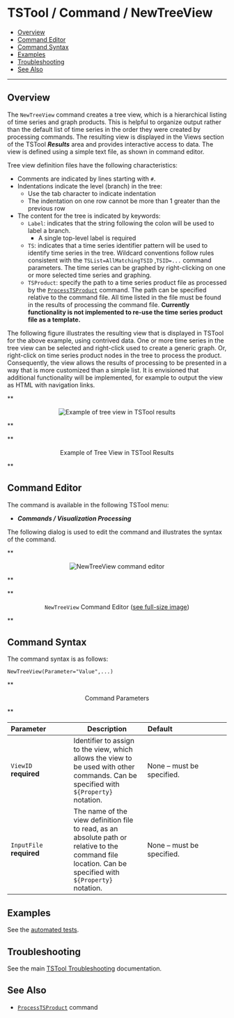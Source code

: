 # TSTool / Command / NewTreeView #

*   [Overview](#overview)
*   [Command Editor](#command-editor)
*   [Command Syntax](#command-syntax)
*   [Examples](#examples)
*   [Troubleshooting](#troubleshooting)
*   [See Also](#see-also)

-------------------------

## Overview ##

The `NewTreeView` command creates a tree view, which is a hierarchical listing of time series and graph products.
This is helpful to organize output rather than the default
list of time series in the order they were created by processing commands.
The resulting view is displayed in the Views section of the TSTool ***Results***
area and provides interactive access to data.  The view is defined using a simple text file, as shown in command editor.

Tree view definition files have the following characteristics:

*   Comments are indicated by lines starting with `#`.
*   Indentations indicate the level (branch) in the tree:
    +   Use the tab character to indicate indentation
    +   The indentation on one row cannot be more than 1 greater than the previous row
*   The content for the tree is indicated by keywords:
    +   `Label`:  indicates that the string following the colon will be used to label a branch.
        - A single top-level label is required
    +   `TS`:  indicates that a time series identifier pattern will be used to identify time series in the tree.
    Wildcard conventions follow rules consistent with the `TSList=AllMatchingTSID` ,`TSID=...` command parameters.
    The time series can be graphed by right-clicking on one or more selected time series and graphing.
    +   `TSProduct`:  specify the path to a time series product file as processed by the
    [`ProcessTSProduct`](../ProcessTSProduct/ProcessTSProduct.md) command.
    The path can be specified relative to the command file.
    All time listed in the file must be found in the results of processing the command file.
    **Currently functionality is not implemented to re-use the time series product file as a template.**

The following figure illustrates the resulting view that is displayed in TSTool for the above example, using contrived data.
 One or more time series in the tree view can be selected and right-click used to create a generic graph.
Or, right-click on time series product nodes in the tree to process the product.
Consequently, the view allows the results of processing to be presented in a way that is more customized than a simple list.
It is envisioned that additional functionality will be implemented, for example to output the view as HTML with navigation links.

**<p style="text-align: center;">
![Example of tree view in TSTool results](NewTreeView_Results.png)
</p>**

**<p style="text-align: center;">
Example of Tree View in TSTool Results
</p>**

## Command Editor ##

The command is available in the following TSTool menu:

*   ***Commands / Visualization Processing***

The following dialog is used to edit the command and illustrates the syntax of the command.

**<p style="text-align: center;">
![NewTreeView command editor](NewTreeView.png)
</p>**

**<p style="text-align: center;">
`NewTreeView` Command Editor (<a href="../NewTreeView.png">see full-size image</a>)
</p>**

## Command Syntax ##

The command syntax is as follows:

```text
NewTreeView(Parameter="Value",...)
```
**<p style="text-align: center;">
Command Parameters
</p>**

|**Parameter**&nbsp;&nbsp;&nbsp;&nbsp;&nbsp;&nbsp;&nbsp;&nbsp;&nbsp;&nbsp;&nbsp;|**Description**|**Default**&nbsp;&nbsp;&nbsp;&nbsp;&nbsp;&nbsp;&nbsp;&nbsp;&nbsp;&nbsp;&nbsp;&nbsp;&nbsp;&nbsp;&nbsp;&nbsp;&nbsp;&nbsp;&nbsp;&nbsp;&nbsp;&nbsp;&nbsp;&nbsp;&nbsp;&nbsp;&nbsp;|
|--------------|-----------------|-----------------|
|`ViewID`<br>**required**|Identifier to assign to the view, which allows the view to be used with other commands.  Can be specified with `${Property}` notation.|None – must be specified.|
|`InputFile`<br>**required**|The name of the view definition file to read, as an absolute path or relative to the command file location.  Can be specified with `${Property}` notation.|None – must be specified.|

## Examples ##

See the [automated tests](https://github.com/OpenCDSS/cdss-app-tstool-test/tree/master/test/commands/NewTreeView).

## Troubleshooting ##

See the main [TSTool Troubleshooting](../../troubleshooting/troubleshooting.md) documentation.

## See Also ##

*   [`ProcessTSProduct`](../ProcessTSProduct/ProcessTSProduct.md) command

